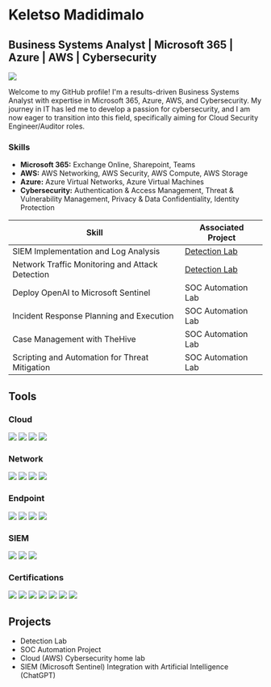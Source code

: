# Keletso Madidimalo

## Business Systems Analyst | Microsoft 365 | Azure | AWS | Cybersecurity

<a href="www.linkedin.com/in/cyberkels"><img src="https://img.shields.io/badge/-LinkedIn-0072b1?&style=for-the-badge&logo=linkedin&logoColor=white" /></a>

Welcome to my GitHub profile! I'm a results-driven Business Systems Analyst with expertise in Microsoft 365, Azure, AWS, and Cybersecurity. My journey in IT has led me to develop a passion for cybersecurity, and I am now eager to transition into this field, specifically aiming for Cloud Security Engineer/Auditor roles.

### Skills

- **Microsoft 365:** Exchange Online, Sharepoint, Teams
- **AWS:** AWS Networking, AWS Security, AWS Compute, AWS Storage
- **Azure:** Azure Virtual Networks, Azure Virtual Machines
- **Cybersecurity:** Authentication & Access Management, Threat & Vulnerability Management, Privacy & Data Confidentiality, Identity Protection



| Skill                                         | Associated Project         |
|-----------------------------------------------|----------------------------|
| SIEM Implementation and Log Analysis          | <a href="https://google.com">Detection Lab</a>|
| Network Traffic Monitoring and Attack Detection | <a href="https://google.com">Detection Lab</a>|
| Deploy OpenAI to Microsoft Sentinel           | SOC Automation Lab|
| Incident Response Planning and Execution      | SOC Automation Lab|
| Case Management with TheHive                  | SOC Automation Lab|
| Scripting and Automation for Threat Mitigation | SOC Automation Lab|

## Tools

### Cloud
<div>
   <img src="https://img.shields.io/badge/-Amazon%20AWS-232F3E?&style=for-the-badge&logo=Amazon%20AWS&logoColor=white)](https://aws.amazon.com/" />
   <img src="https://img.shields.io/badge/-AWS%20Networking-232F3E?&style=for-the-badge&logo=Amazon%20AWS&logoColor=white)](https://aws.amazon.com/products/networking/" />
   <img src="https://img.shields.io/badge/-Microsoft%20Azure-0089D6?&style=for-the-badge&logo=microsoft-azure&logoColor=white)](https://azure.microsoft.com/" />
   <img src="https://img.shields.io/badge/-Azure%20Virtual%20Machines-0089D6?&style=for-the-badge&logo=microsoft-azure&logoColor=white)](https://azure.microsoft.com/services/virtual-machines/" />
   
</div>

### Network
<div>
    <img src="https://img.shields.io/badge/-Wireshark-1679A7?&style=for-the-badge&logo=Wireshark&logoColor=white" />
    <img src="https://img.shields.io/badge/-NMAP-001F3F?&style=for-the-badge&logo=nmap&logoColor=white)](https://nmap.org/" />
    <img src="https://img.shields.io/badge/-Suricata-EF3B2D?&style=for-the-badge&logo=Suricata&logoColor=white" />
    <img src="https://img.shields.io/badge/-Zeek-777BB4?&style=for-the-badge&logo=Zeek&logoColor=white" />
</div>

### Endpoint
<div>
    <img src="https://img.shields.io/badge/-Microsoft_Defender_for_Endpoint-00A4EF?&style=for-the-badge&logo=Microsoft&logoColor=white" />
    <img src="https://img.shields.io/badge/-Kaspersky%20Small%20Office%20Security-0066cc?&style=for-the-badge&logo=Kaspersky&logoColor=white)](https://www.kaspersky.com/small-office-security" />
    <img src="https://img.shields.io/badge/-Tenable%20Nessus-339933?&style=for-the-badge&logo=Tenable&logoColor=white)](https://www.tenable.com/products/nessus" />
    <img src="https://img.shields.io/badge/-Velociraptor-4B275F?&style=for-the-badge&logo=Velociraptor&logoColor=white" />
</div>

### SIEM
<div>
    <img src="https://img.shields.io/badge/-Microsoft_Sentinel-0078D4?&style=for-the-badge&logo=Microsoft&logoColor=white" />
    <img src="https://img.shields.io/badge/-WAZUH-0066cc?&style=for-the-badge&logo=WAZUH&logoColor=white)](https://wazuh.com/" />
    <img src="https://img.shields.io/badge/-Splunk-000000?&style=for-the-badge&logo=Splunk&logoColor=white" />
</div>

### Certifications

<div>
<img src="https://img.shields.io/badge/-ITIL%20Foundation-32A5E6?&style=for-the-badge)](https://www.axelos.com/certifications/itil-certifications" />
<img src="https://img.shields.io/badge/-Microsoft%20365%20Certified%3A%20Administrator%20Expert-0072C6?&style=for-the-badge&logo=microsoft&logoColor=white)](https://www.microsoft.com/en-us/learning/certification-overview.aspx" />
<img src="https://img.shields.io/badge/-Microsoft%20Certified%3A%20Security%20Operations%20Analyst%20Associate-0089D6?&style=for-the-badge&logo=microsoft&logoColor=white)](https://www.microsoft.com/en-us/learning/certification-overview.aspx" />
<img src="https://img.shields.io/badge/-Microsoft%20Certified%3A%20Identity%20and%20Access%20Administrator%20Associate-0072C6?&style=for-the-badge&logo=microsoft&logoColor=white)](https://www.microsoft.com/en-us/learning/certification-overview.aspx" />
<img src="https://img.shields.io/badge/-Microsoft%20Certified%3A%20Azure%20AI%20Fundamentals-0089D6?&style=for-the-badge&logo=microsoft&logoColor=white)](https://www.microsoft.com/en-us/learning/certification-overview.aspx" />
<img src="https://img.shields.io/badge/Certified%20in%20Cybersecurity-0053A0?style=for-the-badge&logo=isc2&logoColor=white)](https://www.isc2.org/" />
<img src="https://img.shields.io/badge/AWS-Certified%20Cloud%20Practitioner-232F3E?style=for-the-badge&logo=amazon-aws&logoColor=white)](https://aws.amazon.com/certification/" />
</div>


## Projects
- Detection Lab
- SOC Automation Project
- Cloud (AWS) Cybersecurity home lab
- SIEM (Microsoft Sentinel) Integration with Artificial Intelligence (ChatGPT)
